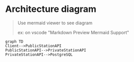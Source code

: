 # Architecture diagram

> Use mermaid viewer to see diagram
>
> ex: on vscode "Markdown Preview Mermaid Support"



```mermaid
graph TD
Client-->PublicStationAPI
PublicStationAPI-->PrivateStationAPI
PrivateStationAPI-->PostgreSQL
```


